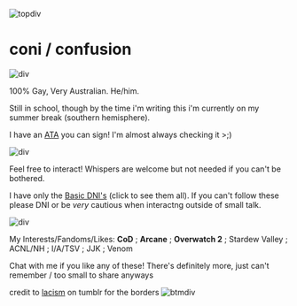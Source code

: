 ![topdiv](https://64.media.tumblr.com/34de2ee04785cba4c011f3a0e8974adc/c66445df1a34b26b-eb/s2048x3072/aae501cd31d840750de064a4358edd591f1536d9.pnj)

# coni / confusion

![div](https://64.media.tumblr.com/e9e301b509f4f80141a8a0ccbfdc6493/c66445df1a34b26b-73/s400x600/bc3fcc11a87d878d93f51e87b6346e64ca93c3a1.pnj)

100% Gay, Very Australian. He/him. 

Still in school, though by the time i'm writing this i'm currently on my summer break (southern hemisphere). 

I have an [ATA](https://confusionnn.atabook.org/) you can sign! I'm almost always checking it >;)

![div](https://64.media.tumblr.com/e9e301b509f4f80141a8a0ccbfdc6493/c66445df1a34b26b-73/s400x600/bc3fcc11a87d878d93f51e87b6346e64ca93c3a1.pnj)

Feel free to interact! Whispers are welcome but not needed if you can't be bothered. 

I have only the [Basic DNI's](https://basic-dni.crd.co/) (click to see them all). If you can't follow these please DNI or be *very* cautious when interactng outside of small talk.

![div](https://64.media.tumblr.com/e9e301b509f4f80141a8a0ccbfdc6493/c66445df1a34b26b-73/s400x600/bc3fcc11a87d878d93f51e87b6346e64ca93c3a1.pnj)

My Interests/Fandoms/Likes: **CoD** ; **Arcane** ; **Overwatch 2** ; Stardew Valley ; ACNL/NH ; I/A/TSV ; JJK ; Venom                                  

Chat with me if you like any of these! There's definitely more, just can't remember / too small to share anyways



credit to [lacism](https://www.tumblr.com/lacism) on tumblr for the borders
![btmdiv](https://64.media.tumblr.com/6e12690b1166c3b95959f4afcdc6282e/c66445df1a34b26b-ae/s2048x3072/0e544cbd37a49bd1d25a046da2abdeab7bd8ba67.pnj)
